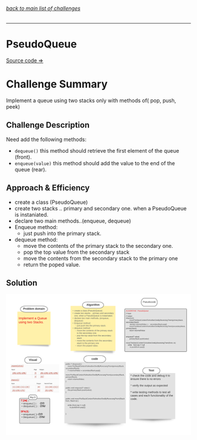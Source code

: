 ###### [back to main list of challenges](https://github.com/MHD22/data-structures-and-algorithms-401#readme)

<hr>


# PseudoQueue

[Source code =>](https://github.com/MHD22/data-structures-and-algorithms-401/blob/main/Data-Structures/stacksandqueues/app/src/main/java/stacksandqueues/PseudoQueue.java)

# Challenge Summary

Implement a queue using two stacks only with methods of( pop, push, peek) 

## Challenge Description

Need add the following methods:

* `dequeue()`
this method should retrieve the first element of the queue (front).
* `enqueue(value)`
this method should add the value to the end of the queue (rear).

## Approach & Efficiency

* create a class (PseudoQueue)
* create two stacks .. primary and secondary one. when a PseudoQueue is instaniated.
* declare two main methods..(enqueue, dequeue)
* Enqueue method:
  * just push into the primary stack.
* dequeue method:
  * move the contents of the primary stack to the secondary one.
  * pop the top value from the secondary stack
  * move the contents from the secondary stack to the primary one
  * return the poped value.

## Solution

![Whiteboard_LinkedList](./assets/queue-with-stacks.png)
